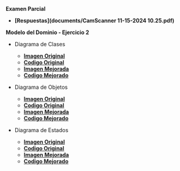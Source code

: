 **Examen Parcial**

- **[Respuestas](documents/CamScanner 11-15-2024 10.25.pdf)**

**Modelo del Dominio - Ejercicio 2**

- Diagrama de Clases

  - **[Imagen Original](images/diagramaClases.png)**
  - **[Codigo Original](modelosUML/diagramaClases.puml)**
  - **[Imagen Mejorada](images/diagramaClases_Mejorado.png)**
  - **[Codigo Mejorado](modelosUML/diagramaClases_Mejorado.puml)**

- Diagrama de Objetos

  - **[Imagen Original](images/diagramaObjetos.png)**
  - **[Codigo Original](modelosUML/diagramaObjetos.puml)**
  - **[Imagen Mejorada](images/diagramaObjetos_Mejorado.png)**
  - **[Codigo Mejorado](modelosUML/diagramaObjetos_Mejorado.puml)**

- Diagrama de Estados

  - **[Imagen Original](images/diagramaEstados.png)**
  - **[Codigo Original](modelosUML/diagramaEstados.puml)**
  - **[Imagen Mejorada](images/diagramaEstados_Mejorado.png)**
  - **[Codigo Mejorado](modelosUML/diagramaEstados_Mejorado.puml)**
